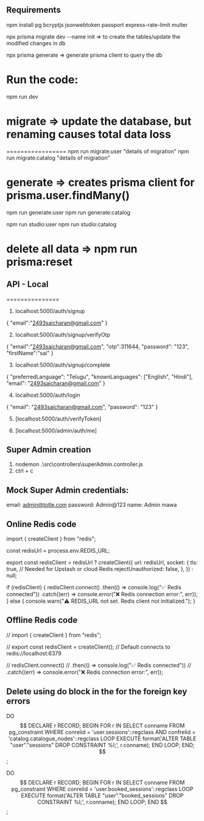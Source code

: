 ## Requirements

npm install pg bcryptjs jsonwebtoken passport express-rate-limit multer

npx prisma migrate dev --name init => to create the tables/update the modified changes in db

npx prisma generate => generate prisma client to query the db

# Run the code:
npm run dev

# migrate => update the database, but renaming causes total data loss
=================
npm run migrate:user  "details of migration"
npm run migrate:catalog  "details of migration"


# generate => creates prisma client for prisma.user.findMany()
npm run generate:user
npm run generate:catalog

npm run studio:user
npm run studio:catalog

# delete all data => npm run prisma:reset


## API - Local
===============

1.   localhost:5000/auth/signup

{
    "email":"2493saicharan@gmail.com"
}

2. localhost:5000/auth/signup/verifyOtp

{
    "email":"2493saicharan@gmail.com",
    "otp":311644,
    "password": "123",
    "firstName":"sai"
}

3.   localhost:5000/auth/signup/complete

{
  "preferredLanguage": "Telugu",
  "knownLanguages": ["English", "Hindi"],
  "email": "2493saicharan@gmail.com"
}


4. localhost:5000/auth/login

{
    "email": "2493saicharan@gmail.com",
    "password": "123"
}

5. [localhost:5000/auth/verifyToken]

6. [localhost:5000/admin/auth/me]

## Super Admin creation
1. nodemon .\src\controllers\superAdmin.controller.js
2. ctrl + c

## Mock Super Admin credentials:
email: admin@totle.com
password: Admin@123
name: Admin mawa

## Online Redis code 

import { createClient } from "redis";

const redisUrl = process.env.REDIS_URL;

export const redisClient = redisUrl
  ? createClient({
      url: redisUrl,
      socket: {
        tls: true, // Needed for Upstash or cloud Redis
        rejectUnauthorized: false,
      },
    })
  : null;

if (redisClient) {
  redisClient.connect()
    .then(() => console.log("✅ Redis connected"))
    .catch((err) => console.error("❌ Redis connection error:", err));
} else {
  console.warn("⚠️ REDIS_URL not set. Redis client not initialized.");
}

## Offline Redis code

// import { createClient } from "redis";

// export const redisClient = createClient(); // Default connects to redis://localhost:6379

// redisClient.connect()
//   .then(() => console.log("✅ Redis connected"))
//   .catch((err) => console.error("❌ Redis connection error:", err));


## Delete using do block in the for the foreign key errors

DO $$
DECLARE
    r RECORD;
BEGIN
    FOR r IN
        SELECT conname
        FROM pg_constraint
        WHERE conrelid = 'user.sessions'::regclass
          AND confrelid = 'catalog.catalogue_nodes'::regclass
    LOOP
        EXECUTE format('ALTER TABLE "user"."sessions" DROP CONSTRAINT %I;', r.conname);
    END LOOP;
END;
$$;

DO $$
DECLARE
    r RECORD;
BEGIN
    FOR r IN
        SELECT conname
        FROM pg_constraint
        WHERE conrelid = 'user.booked_sessions'::regclass
    LOOP
        EXECUTE format('ALTER TABLE "user"."booked_sessions" DROP CONSTRAINT %I;', r.conname);
    END LOOP;
END
$$;
